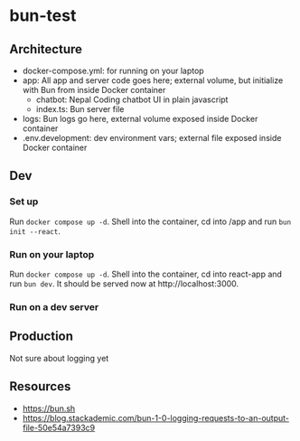 # bun-test

## Architecture
- docker-compose.yml: for running on your laptop
- app: All app and server code goes here; external volume, but initialize with Bun from inside Docker container
    - chatbot: Nepal Coding chatbot UI in plain javascript
    - index.ts: Bun server file
- logs: Bun logs go here, external volume exposed inside Docker container
- .env.development: dev environment vars; external file exposed inside Docker container

## Dev

### Set up

Run `docker compose up -d`. Shell into the container, cd into /app and run `bun init --react`.

### Run on your laptop

Run `docker compose up -d`. Shell into the container, cd into react-app and run `bun dev`. It should be served now at http://localhost:3000.

### Run on a dev server


## Production

Not sure about logging yet

## Resources
- https://bun.sh
- https://blog.stackademic.com/bun-1-0-logging-requests-to-an-output-file-50e54a7393c9
